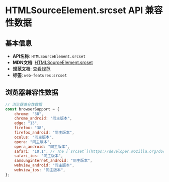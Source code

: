 # HTMLSourceElement.srcset API 兼容性数据

## 基本信息

- **API名称**: `HTMLSourceElement.srcset`
- **MDN文档**: [HTMLSourceElement.srcset](https://developer.mozilla.org/docs/Web/API/HTMLSourceElement/srcset)
- **规范文档**: [查看规范](https://html.spec.whatwg.org/multipage/embedded-content.html#dom-source-srcset)
- **标签**: `web-features:srcset`

## 浏览器兼容性数据

```javascript
// 浏览器兼容性数据
const browserSupport = {
    chrome: "38",
    chrome_android: "同主版本",
    edge: "13",
    firefox: "38",
    firefox_android: "同主版本",
    oculus: "同主版本",
    opera: "同主版本",
    opera_android: "同主版本",
    safari: "10.1", // The [`srcset`](https://developer.mozilla.org/docs/Web/HTML/Reference/Elements/source#attr-srcset) at...,
    safari_ios: "同主版本",
    samsunginternet_android: "同主版本",
    webview_android: "同主版本",
    webview_ios: "同主版本",
};

```

